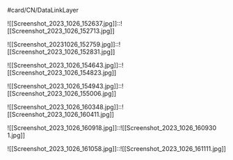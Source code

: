 #card/CN/DataLinkLayer 

![[Screenshot_2023_1026_152637.jpg]]::![[Screenshot_2023_1026_152713.jpg]]


![[Screenshot_20231026_152759.jpg]]::![[Screenshot_2023_1026_152831.jpg]]

![[Screenshot_2023_1026_154643.jpg]]::![[Screenshot_2023_1026_154823.jpg]]

![[Screenshot_2023_1026_154943.jpg]]::![[Screenshot_2023_1026_155006.jpg]]

![[Screenshot_2023_1026_160348.jpg]]::![[Screenshot_2023_1026_160411.jpg]]

![[Screenshot_2023_1026_160918.jpg]]::![[Screenshot_2023_1026_160930 1.jpg]]

![[Screenshot_2023_1026_161058.jpg]]::![[Screenshot_2023_1026_161111.jpg]]


